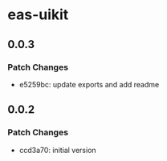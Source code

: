 # eas-uikit

## 0.0.3

### Patch Changes

- e5259bc: update exports and add readme

## 0.0.2

### Patch Changes

- ccd3a70: initial version
